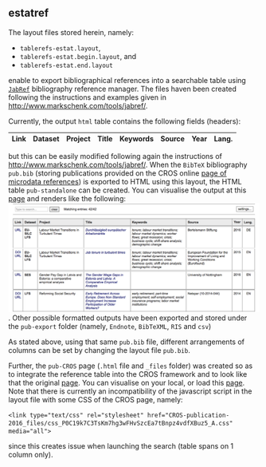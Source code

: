 ## estatref

The layout files stored herein, namely: 
* `tablerefs-estat.layout`, 
* `tablerefs-estat.begin.layout`, and
* `tablerefs-estat.end.layout`

enable to export bibliographical references into a searchable table using [`JabRef`](http://www.jabref.org) bibliography reference manager. The files haven been created following the instructions and examples given in http://www.markschenk.com/tools/jabref/.

Currently, the output `html` table contains the following fields (headers):

| Link | Dataset | Project | Title | Keywords |	Source | Year | Lang. |
|------|---------|---------|-------|----------|--------|------|-------|

but this can be easily modified following again the instructions of http://www.markschenk.com/tools/jabref/. 
When the `BibTeX` bibliography `pub.bib` (storing publications provided on the CROS online [page of microdata references](https://ec.europa.eu/eurostat/cros/content/publications-received_en)) is exported to HTML using this layout, the HTML table `pub-standalone` can be created. You can visualise the output at this [page](http://htmlpreview.github.io/?https://github.com/gjacopo/bodylanguage/blob/master/estatref/pub-standalone.html) and renders like the following: ![pub-image](pub-standalone.png). Other possible formatted outputs have been exported and stored under the `pub-export` folder (namely, `Endnote`, `BibTeXML`, `RIS` and `csv`)

As stated above, using that same `pub.bib` file, different arrangements of columns can be set by changing the layout file `pub.bib`.

Further, the `pub-CROS` page (`.html` file and `_files` folder) was created so as to integrate the reference table into the CROS framework and to look like that the original [page](https://ec.europa.eu/eurostat/cros/content/publications-received_en). You can visualise on your local, or load this [page](http://htmlpreview.github.io/?https://github.com/gjacopo/bodylanguage/blob/master/estatref/pub-CROS.html). Note that there is currently an incompatibility of the javascript script in the layout file with some CSS of the CROS page, namely:

   ```
   <link type="text/css" rel="stylesheet" href="CROS-publication-2016_files/css_P0C19k7C3TsKm7hg3wFHvSzcEa7tBnpz4vdfXBuz5_A.css" media="all">
   ```

since this creates issue when launching the search (table spans on 1 column only).
